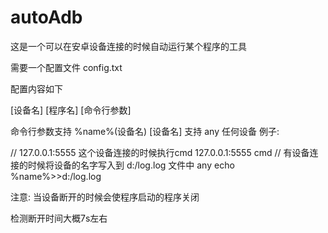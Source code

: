# autoAdb
这是一个可以在安卓设备连接的时候自动运行某个程序的工具

需要一个配置文件
config.txt

配置内容如下

[设备名] [程序名] [命令行参数]

命令行参数支持 %name%(设备名)
[设备名] 支持 any  任何设备
例子:

// 127.0.0.1:5555 这个设备连接的时候执行cmd
127.0.0.1:5555 cmd
// 有设备连接的时候将设备的名字写入到 d:/log.log 文件中
any echo %name%>>d:/log.log

注意:
当设备断开的时候会使程序启动的程序关闭

检测断开时间大概7s左右
